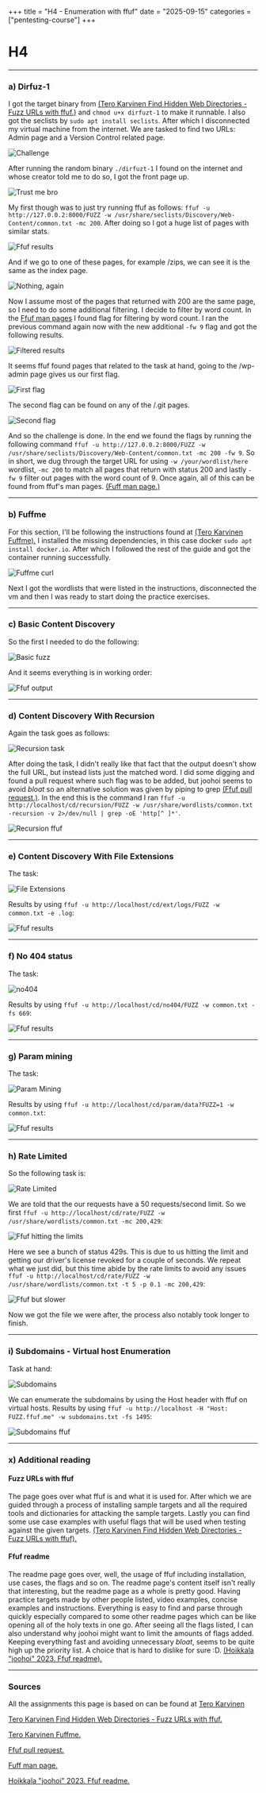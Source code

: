 +++
title = "H4 - Enumeration with ffuf"
date = "2025-09-15"
categories = ["pentesting-course"]
+++

# H4

---

### a) Dirfuz-1

I got the target binary from [(Tero Karvinen Find Hidden Web Directories - Fuzz URLs with ffuf.)](https://terokarvinen.com/2024/fuzz-urls-find-hidden-directories/) and ```chmod u+x dirfuzt-1``` to make it runnable. I also got the seclists by ```sudo apt install seclists```. After which I disconnected
my virtual machine from the internet. We are tasked to find two URLs: Admin page and a Version Control related page.

![Challenge](img/h4/challenge.png)

After running the random binary ```./dirfuzt-1``` I found on the internet and whose creator told me to do so, I got the front page up.

![Trust me bro](img/h4/dirfuzt.png)

My first though was to just try running ffuf as follows: ```ffuf -u http://127.0.0.2:8000/FUZZ -w /usr/share/seclists/Discovery/Web-Content/common.txt -mc 200```. After doing so I got a huge list of pages with similar stats.

![Ffuf results](img/h4/fuff.png)

And if we go to one of these pages, for example /zips, we can see it is the same as the index page.

![Nothing, again](img/h4/zips.png)

Now I assume most of the pages that returned with 200 are the same page, so I need to do some additional filtering.
I decide to filter by word count. In the [Ffuf man pages](https://manpages.debian.org/testing/ffuf/ffuf.1.en.html) I found flag for filtering by word count. I ran the previous command again now with the new additional ```-fw 9``` flag and got the following results.

![Filtered results](img/h4/newffuf.png)

It seems ffuf found pages that related to the task at hand, going to the /wp-admin page gives us our first flag.

![First flag](img/h4/firstflag.png)

The second flag can be found on any of the /.git pages.

![Second flag](img/h4/secondflag.png)

And so the challenge is done. In the end we found the flags by running the following command ```ffuf -u http://127.0.0.2:8000/FUZZ -w /usr/share/seclists/Discovery/Web-Content/common.txt -mc 200 -fw 9```. So in short, we dug through the target URL for 
using ```-w /your/wordlist/here``` wordlist, ```-mc 200``` to match all pages that return with status 200 and lastly ```-fw 9``` filter out pages with the word count of 9. Once again, all of this can be found from ffuf's man pages. [(Fuff man page.)](https://manpages.debian.org/testing/ffuf/ffuf.1.en.html)

---

### b) Fuffme

For this section, I'll be following the instructions found at [(Tero Karvinen Fuffme).](https://terokarvinen.com/2023/fuffme-web-fuzzing-target-debian/)
I installed the missing dependencies, in this case docker ```sudo apt install docker.io```. After which I followed the
rest of the guide and got the container running successfully.

![Fuffme curl](img/h4/ffufme.png)

Next I got the wordlists that were listed in the instructions, disconnected the vm and then I was ready to start doing the
practice exercises.

---

### c) Basic Content Discovery

So the first I needed to do the following:

![Basic fuzz](img/h4/basic.png)

And it seems everything is in working order:

![Ffuf output](img/h4/basicffuf.png)

---

### d) Content Discovery With Recursion

Again the task goes as follows:

![Recursion task](img/h4/recursion.png)

After doing the task, I didn't really like that fact that the output
doesn't show the full URL, but instead lists just the matched word. I did some digging and found a pull request where such flag
was to be added, but joohoi seems to avoid *bloat* so an alternative solution was given by piping to grep [(Ffuf pull request.)](https://github.com/ffuf/ffuf/pull/490). In the end this is the command I ran ```ffuf -u http://localhost/cd/recursion/FUZZ -w /usr/share/wordlists/common.txt -recursion -v 2>/dev/null | grep -oE 'http[^ ]*'```.

![Recursion ffuf](img/h4/recursionffuf.png)

---

### e) Content Discovery With File Extensions

The task:

![File Extensions](img/h4/fileextension.png)

Results by using ```ffuf -u http://localhost/cd/ext/logs/FUZZ -w common.txt -e .log```:

![Ffuf results](img/h4/extffuf.png)

---

### f) No 404 status

The task:

![no404](img/h4/404.png)

Results by using ```ffuf -u http://localhost/cd/no404/FUZZ -w common.txt -fs 669```:

![Ffuf results](img/h4/404ffuf.png)

---

### g) Param mining

The task:

![Param Mining](img/h4/mining.png)

Results by using ```ffuf -u http://localhost/cd/param/data?FUZZ=1 -w common.txt```:

![Ffuf results](img/h4/miningffuf.png)

---

### h) Rate Limited 

So the following task is:

![Rate Limited](img/h4/rate.png)

We are told that the our requests have a 50 requests/second limit.
So we first ```ffuf -u http://localhost/cd/rate/FUZZ -w /usr/share/wordlists/common.txt -mc 200,429```:

![Ffuf hitting the limits](img/h4/ratefirst.png)

Here we see a bunch of status 429s. This is due to us hitting the limit and getting our driver's license revoked for a couple of seconds. We repeat what we just did, but this time abide by the rate limits to avoid any issues ```ffuf -u http://localhost/cd/rate/FUZZ -w /usr/share/wordlists/common.txt -t 5 -p 0.1 -mc 200,429```:

![Ffuf but slower](img/h4/ratesecond.png)

Now we got the file we were after, the process also notably took longer to finish.

---

### i) Subdomains - Virtual host Enumeration

Task at hand: 

![Subdomains](img/h4/subdomain.png)

We can enumerate the subdomains by using the Host header with ffuf on virtual hosts.
Results by using ```ffuf -u http://localhost -H "Host: FUZZ.ffuf.me" -w subdomains.txt -fs 1495```:

![Subdomains ffuf](img/h4/subdomainffuf.png)

---

### x) Additional reading

#### Fuzz URLs with ffuf

The page goes over what ffuf is and what it is used for.
After which we are guided through a process of installing sample targets 
and all the required tools and dictionaries for attacking the sample targets.
Lastly you can find some use case examples with useful flags that will be used when 
testing against the given targets. [(Tero Karvinen Find Hidden Web Directories - Fuzz URLs with ffuf).](https://terokarvinen.com/2024/fuzz-urls-find-hidden-directories/)

#### Ffuf readme

The readme page goes over, well, the usage of ffuf including installation, use cases, 
the flags and so on. The readme page's content itself isn't really that interesting, but the readme page as a whole is pretty good. Having practice targets made by other people listed, video examples, concise examples and instructions.
Everything is easy to find and parse through quickly especially compared to some other readme pages 
which can be like opening all of the holy texts in one go. After seeing all the flags listed, I can also understand why 
joohoi might want to limit the amounts of flags added. Keeping everything fast and avoiding unnecessary *bloat*, seems
to be quite high up the priority list. A choice that is hard to dislike for sure :D. [(Hoikkala "joohoi" 2023. Ffuf readme).](https://github.com/ffuf/ffuf/blob/master/README.md) 

---


### Sources

All the assignments this page is based on can be found at [Tero Karvinen](https://terokarvinen.com/tunkeutumistestaus/)

[Tero Karvinen Find Hidden Web Directories - Fuzz URLs with ffuf.](https://terokarvinen.com/2024/fuzz-urls-find-hidden-directories/)

[Tero Karvinen Fuffme.](https://terokarvinen.com/2023/fuffme-web-fuzzing-target-debian/)

[Ffuf pull request.](https://github.com/ffuf/ffuf/pull/490)

[Fuff man page.](https://manpages.debian.org/testing/ffuf/ffuf.1.en.html)

[Hoikkala "joohoi" 2023. Ffuf readme.](https://github.com/ffuf/ffuf/blob/master/README.md) 

